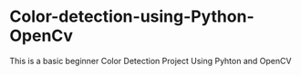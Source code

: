 # Color-detection-using-Python-OpenCv

This is a basic beginner Color Detection Project Using Pyhton and OpenCV
